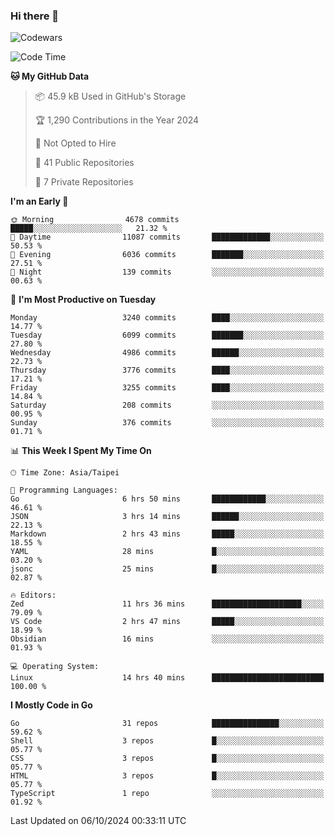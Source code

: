 ### Hi there 👋

![Codewars](https://www.codewars.com/users/omegaatt36/badges/small)

<!--START_SECTION:waka-->
![Code Time](http://img.shields.io/badge/Code%20Time-2%2C829%20hrs%2034%20mins-blue)

**🐱 My GitHub Data** 

> 📦 45.9 kB Used in GitHub's Storage 
 > 
> 🏆 1,290 Contributions in the Year 2024
 > 
> 🚫 Not Opted to Hire
 > 
> 📜 41 Public Repositories 
 > 
> 🔑 7 Private Repositories 
 > 
**I'm an Early 🐤** 

```text
🌞 Morning                4678 commits        █████░░░░░░░░░░░░░░░░░░░░   21.32 % 
🌆 Daytime                11087 commits       █████████████░░░░░░░░░░░░   50.53 % 
🌃 Evening                6036 commits        ███████░░░░░░░░░░░░░░░░░░   27.51 % 
🌙 Night                  139 commits         ░░░░░░░░░░░░░░░░░░░░░░░░░   00.63 % 
```
📅 **I'm Most Productive on Tuesday** 

```text
Monday                   3240 commits        ████░░░░░░░░░░░░░░░░░░░░░   14.77 % 
Tuesday                  6099 commits        ███████░░░░░░░░░░░░░░░░░░   27.80 % 
Wednesday                4986 commits        ██████░░░░░░░░░░░░░░░░░░░   22.73 % 
Thursday                 3776 commits        ████░░░░░░░░░░░░░░░░░░░░░   17.21 % 
Friday                   3255 commits        ████░░░░░░░░░░░░░░░░░░░░░   14.84 % 
Saturday                 208 commits         ░░░░░░░░░░░░░░░░░░░░░░░░░   00.95 % 
Sunday                   376 commits         ░░░░░░░░░░░░░░░░░░░░░░░░░   01.71 % 
```


📊 **This Week I Spent My Time On** 

```text
🕑︎ Time Zone: Asia/Taipei

💬 Programming Languages: 
Go                       6 hrs 50 mins       ████████████░░░░░░░░░░░░░   46.61 % 
JSON                     3 hrs 14 mins       ██████░░░░░░░░░░░░░░░░░░░   22.13 % 
Markdown                 2 hrs 43 mins       █████░░░░░░░░░░░░░░░░░░░░   18.55 % 
YAML                     28 mins             █░░░░░░░░░░░░░░░░░░░░░░░░   03.20 % 
jsonc                    25 mins             █░░░░░░░░░░░░░░░░░░░░░░░░   02.87 % 

🔥 Editors: 
Zed                      11 hrs 36 mins      ████████████████████░░░░░   79.09 % 
VS Code                  2 hrs 47 mins       █████░░░░░░░░░░░░░░░░░░░░   18.99 % 
Obsidian                 16 mins             ░░░░░░░░░░░░░░░░░░░░░░░░░   01.93 % 

💻 Operating System: 
Linux                    14 hrs 40 mins      █████████████████████████   100.00 % 
```

**I Mostly Code in Go** 

```text
Go                       31 repos            ███████████████░░░░░░░░░░   59.62 % 
Shell                    3 repos             █░░░░░░░░░░░░░░░░░░░░░░░░   05.77 % 
CSS                      3 repos             █░░░░░░░░░░░░░░░░░░░░░░░░   05.77 % 
HTML                     3 repos             █░░░░░░░░░░░░░░░░░░░░░░░░   05.77 % 
TypeScript               1 repo              ░░░░░░░░░░░░░░░░░░░░░░░░░   01.92 % 
```




 Last Updated on 06/10/2024 00:33:11 UTC
<!--END_SECTION:waka-->

<!--
**omegaatt36/omegaatt36** is a ✨ _special_ ✨ repository because its `README.md` (this file) appears on your GitHub profile.

Here are some ideas to get you started:

- 🔭 I’m currently working on ...
- 🌱 I’m currently learning ...
- 👯 I’m looking to collaborate on ...
- 🤔 I’m looking for help with ...
- 💬 Ask me about ...
- 📫 How to reach me: ...
- 😄 Pronouns: ...
- ⚡ Fun fact: ...
-->
